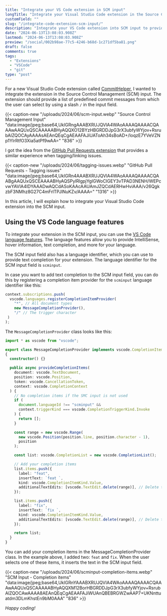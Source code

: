 ```yaml
---
title: "Integrate your VS Code extension in SCM input"
longTitle: "Integrate your Visual Studio Code extension in the Source Control Management input"
customField: ""
slug: "/integrate-code-extension-scm-input/"
description: "Integrate your VS Code extension into SCM input to provide additional logic for your commit messages."
date: "2024-06-13T13:08:03.908Z"
lastmod: "2024-06-13T13:08:03.908Z"
preview: "/social/002b98ae-77c5-4246-b68d-1c271df5ba81.png"
draft: false
comments: true
tags:
  - "Extensions"
  - "VSCode"
  - "git"
type: "post"
---
```


For a new Visual Studio Code extension called [CommitHelper](https://marketplace.visualstudio.com/items?itemName=eliostruyf.vscode-commit-helper), I wanted to integrate the extension in the Source Control Management (SCM) input. The extension should provide a list of predefined commit messages from which the user can select by using a slash `/` in the input field.

{{< caption-new "/uploads/2024/06/scm-input.webp" "Source Control Management Input"  "data:image/jpeg;base64,UklGRngAAABXRUJQVlA4WAoAAAAQAAAACQAAAwAAQUxQSCAAAAABHyAQQXO12BYzHBGRDDJpG3rX3ubfyWYjov+RsrubAlZQOCAyAAAAsAEAnQEqCgAEAAFAJiUAToAh34sBoAD+/loqzE7YVeVZNp1YlrRtfO3Xia5atPf9wAA=" "836" >}}

I got the idea from the [GitHub Pull Requests extension](https://marketplace.visualstudio.com/items?itemName=GitHub.vscode-pull-request-github) that provides a similar experience when tagging/linking issues.

{{< caption-new "/uploads/2024/06/tagging-issues.webp" "GitHub Pull Requests - Tagging issues"  "data:image/jpeg;base64,UklGRn4AAABXRUJQVlA4WAoAAAAQAAAACQAABgAAQUxQSCEAAAABHyAQSPylRlgpjYgIGWoCIGEY3vTPAD3NENH/WEPcvwYAVlA4IDYAAADwAQCdASoKAAcAAUAmJZQCdAERHwHviAAA/v26QgkzbF3NMhz8G27C4mFrlTPJlNuKZv/AAAA=" "1316" >}}

In this article, I will explain how to integrate your Visual Studio Code extension into the SCM input.

## Using the VS Code language features

To integrate your extension in the SCM input, you can use the [VS Code language features](https://code.visualstudio.com/api/language-extensions/programmatic-language-features). The language features allow you to provide IntelliSense, hover information, text completion, and more for your language.

The SCM input field also has a language identifier, which you can use to provide text completion for your extension. The language identifier for the SCM input field is `scminput`.

In case you want to add text completion to the SCM input field, you can do this by registering a completion item provider for the `scminput` language identifier like this:

```typescript {title="Register the completion item provider"}
context.subscriptions.push(
  vscode.languages.registerCompletionItemProvider(
    "*", // All document types
    new MessageCompletionProvider(),
    "/" // The trigger character
 )
);
```

The `MessageCompletionProvider` class looks like this:

```typescript {title="MessageCompletionProvider class"}
import * as vscode from "vscode";

export class MessageCompletionProvider implements vscode.CompletionItemProvider
{
  constructor() {}

  public async provideCompletionItems(
    document: vscode.TextDocument,
    position: vscode.Position,
    token: vscode.CancellationToken,
    context: vscode.CompletionContext
  ) {
    // No completion items if the SMC input is not used
    if (
      document.languageId !== "scminput" &&
      context.triggerKind === vscode.CompletionTriggerKind.Invoke
    ) {
      return [];
    }

    const range = new vscode.Range(
      new vscode.Position(position.line, position.character - 1),
      position
    );

    const list: vscode.CompletionList = new vscode.CompletionList();

    // Add your completion items
    list.items.push({
      label: "feat",
      insertText: `feat `,
      kind: vscode.CompletionItemKind.Value,
      additionalTextEdits: [vscode.TextEdit.delete(range)], // Delete the trigger character
    });

    list.items.push({
      label: "fix",
      insertText: `fix `,
      kind: vscode.CompletionItemKind.Value,
      additionalTextEdits: [vscode.TextEdit.delete(range)], // Delete the trigger character
    });

    return list;
  }
}
```

You can add your completion items in the MessageCompletionProvider class. In the example above, I added two: `feat` and `fix`. When the user selects one of these items, it inserts the text in the SCM input field.

{{< caption-new "/uploads/2024/06/scminput-completion-items.webp" "SCM Input - Completion items"  "data:image/jpeg;base64,UklGRnYAAABXRUJQVlA4WAoAAAAQAAAACQAAAwAAQUxQSCAAAAABHyAQQXM12BorHBGRDDJpG3rX3ubfyWYjov+RsrubAlZQOCAwAAAA8AEAnQEqCgAEAAFAJiWUAnQBEBRGWZwAAP7+UKNnttuatdm3DLmKhstEn9bM0AAA" "836" >}}

*Happy coding!*
